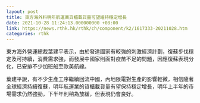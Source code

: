 ```yaml
---
layout: post
title: 東方海外料明年航運業貨櫃載貨量可望維持穩定增長
date: 2021-10-28 11:24:13.000000000 +08:00
link: https://news.rthk.hk/rthk/ch/component/k2/1617333-20211028.htm
categories: rthk
---
```


東方海外營運總裁葉建平表示，由於發達國家有較強的刺激經濟計劃，復蘇步伐穩定及可持續，消費需求強，而發展中國家則面對疫苗不足的問題，因應復蘇表現分化，已安排不少加班船至歐美航線。

葉建平說，有不少生產工序繼續回流中國，內地限電對生產的影響輕微，相信隨著全球經濟持續復蘇，明年航運業的貨櫃載貨量有望保持穩定增長，明年上半年的市場需求仍然強勁，下半年則稍為放緩，但表現仍會良好。
